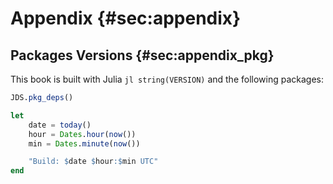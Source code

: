 # Appendix {#sec:appendix}

## Packages Versions {#sec:appendix_pkg}

This book is built with Julia `jl string(VERSION)` and the following packages:

```julia (editor=true, logging=false, output=true)
JDS.pkg_deps()
```
```julia (editor=true, logging=false, output=true)
let
    date = today()
    hour = Dates.hour(now())
    min = Dates.minute(now())

    "Build: $date $hour:$min UTC"
end
```
